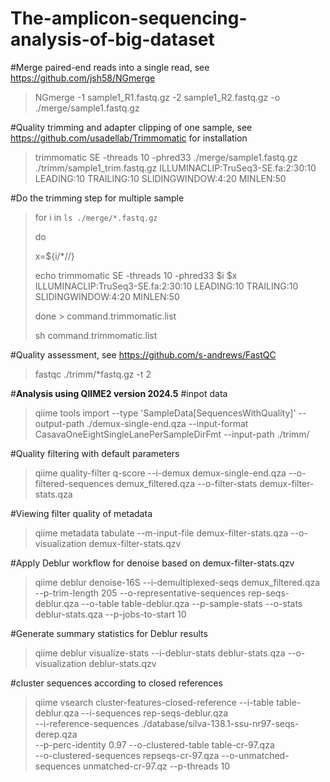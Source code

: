# The-amplicon-sequencing-analysis-of-big-dataset

#Merge paired-end reads into a single read, see https://github.com/jsh58/NGmerge
>NGmerge -1 sample1_R1.fastq.gz -2 sample1_R2.fastq.gz -o ./merge/sample1.fastq.gz

#Quality trimming and adapter clipping of one sample, see https://github.com/usadellab/Trimmomatic for installation
>trimmomatic SE -threads 10 -phred33 ./merge/sample1.fastq.gz ./trimm/sample1_trim.fastq.gz ILLUMINACLIP:TruSeq3-SE.fa:2:30:10 LEADING:10 TRAILING:10 SLIDINGWINDOW:4:20 MINLEN:50

#Do the trimming step for multiple sample 
>for i in `ls ./merge/*.fastq.gz`
>
>do
>
>x=${i/*\//}
>
>echo trimmomatic SE -threads 10 -phred33 $i $x ILLUMINACLIP:TruSeq3-SE.fa:2:30:10 LEADING:10 TRAILING:10 SLIDINGWINDOW:4:20 MINLEN:50
>
>done > command.trimmomatic.list
>
>sh command.trimmomatic.list 

#Quality assessment, see https://github.com/s-andrews/FastQC
>fastqc ./trimm/*fastq.gz -t 2

#**Analysis using QIIME2 version 2024.5**
#inpot data
>qiime tools import  --type 'SampleData[SequencesWithQuality]' --output-path ./demux-single-end.qza  --input-format CasavaOneEightSingleLanePerSampleDirFmt --input-path ./trimm/

#Quality filtering with default parameters
>qiime quality-filter q-score --i-demux demux-single-end.qza --o-filtered-sequences demux_filtered.qza --o-filter-stats demux-filter-stats.qza

#Viewing filter quality of metadata
>qiime metadata tabulate --m-input-file demux-filter-stats.qza --o-visualization demux-filter-stats.qzv

#Apply Deblur workflow for denoise based on demux-filter-stats.qzv
>qiime deblur denoise-16S --i-demultiplexed-seqs demux_filtered.qza --p-trim-length 205 --o-representative-sequences rep-seqs-deblur.qza --o-table table-deblur.qza --p-sample-stats --o-stats deblur-stats.qza --p-jobs-to-start 10

#Generate summary statistics for Deblur results
>qiime deblur visualize-stats --i-deblur-stats deblur-stats.qza --o-visualization deblur-stats.qzv

#cluster sequences according to closed references
> qiime vsearch cluster-features-closed-reference --i-table table-deblur.qza --i-sequences rep-seqs-deblur.qza \
> --i-reference-sequences ./database/silva-138.1-ssu-nr97-seqs-derep.qza \
> --p-perc-identity 0.97 --o-clustered-table table-cr-97.qza \
> --o-clustered-sequences repseqs-cr-97.qza --o-unmatched-sequences unmatched-cr-97.qz  --p-threads 10



